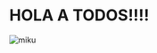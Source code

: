 # HOLA A TODOS!!!! 

![miku](https://images-wixmp-ed30a86b8c4ca887773594c2.wixmp.com/f/21802cf5-fc90-44ea-9d86-dad7745d8696/d7ac1ts-2ecc7663-14e3-4ddb-a990-e5c74d531f40.gif?token=eyJ0eXAiOiJKV1QiLCJhbGciOiJIUzI1NiJ9.eyJzdWIiOiJ1cm46YXBwOjdlMGQxODg5ODIyNjQzNzNhNWYwZDQxNWVhMGQyNmUwIiwiaXNzIjoidXJuOmFwcDo3ZTBkMTg4OTgyMjY0MzczYTVmMGQ0MTVlYTBkMjZlMCIsIm9iaiI6W1t7InBhdGgiOiJcL2ZcLzIxODAyY2Y1LWZjOTAtNDRlYS05ZDg2LWRhZDc3NDVkODY5NlwvZDdhYzF0cy0yZWNjNzY2My0xNGUzLTRkZGItYTk5MC1lNWM3NGQ1MzFmNDAuZ2lmIn1dXSwiYXVkIjpbInVybjpzZXJ2aWNlOmZpbGUuZG93bmxvYWQiXX0.poHWC-2z3UfRIt-Ub7sBlmUWngtCMiW1AXso_sQ46sM)
